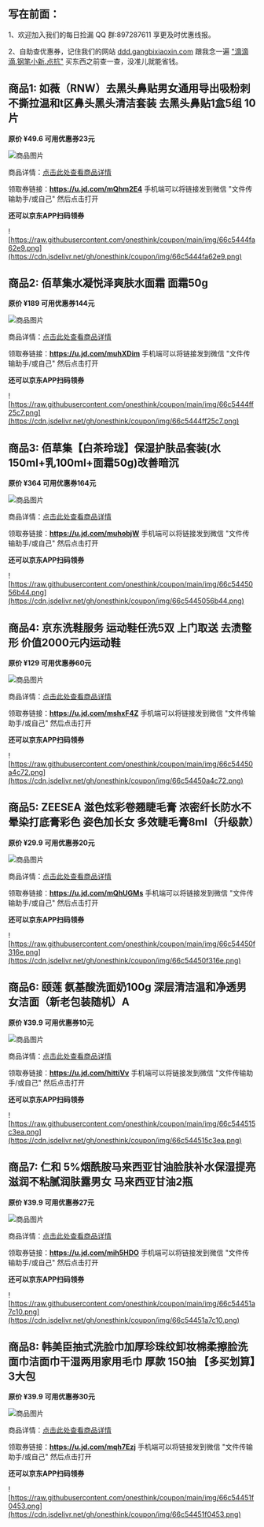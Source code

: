 ## 写在前面：

1、欢迎加入我们的每日捡漏 QQ 群:897287611 享更及时优惠线报。

2、自助查优惠券，记住我们的网站 [ddd.gangbixiaoxin.com](https://ddd.gangbixiaoxin.com) 跟我念一遍 ["滴滴滴.钢笔小新.点抗"](https://ddd.gangbixiaoxin.com) 买东西之前查一查，没准儿就能省钱。

## 商品1: 如薇（RNW）去黑头鼻贴男女通用导出吸粉刺不撕拉温和t区鼻头黑头清洁套装 去黑头鼻贴1盒5组 10片

**原价 ¥49.6 可用优惠券23元**

![商品图片](http://img14.360buyimg.com/n1/jfs/t1/237773/37/20701/65562/6696197fF7adf9f62/aa504e13ae934613.jpg)

商品详情：[点击此处查看商品详情](https://union-click.jd.com/jdc?e=1003156031&amp;p=JF8BAd0JK1olXwIDU1tbDkIRBV8IGlsVXQYHVl9VCE8QAl9MRANLAjZbERscSkAJHTRQRA1CCVkdDwtCWhVLHTdNTwcKBENeCVAfUg8bUDNKeRlnOnUFIQE5dwh3ZQ9zcwRNOmReOlxeDhVLRGZNfFtvG1V-VDcuClxXDxtxazliPmVFIzchbTJ0YCx_GStNOWVQEiovUi51ShdObS5lO2FYNBcqekp3YSZ0Wy9NB1VgVSIbawN8cA9ScAxhJG5hIAcmTD1udw9zfCcTOE5hIjkCViNFZRB4eFpHSQV1Nzc9bChzUWdoUzt8KXJhET5fczJ0Zx8ObFlmLmVbLFspajRlYA1rXC98C2V1HT0DfiJ_ZxRoD1lgSQR3ZDUoWxt-Xz9xeSRRA1hxPDwUfE5Ucw8EF2sUbQUDVFlUDkwRCmo4K1sVbUdsVF9ZCUoVAmo4GmsVWwUHV19YCUMQCmwNK1sdWjbV-eaIgvrCi9bchdPC5KHX3eKJlsMnM18LK1sUXAQCUFlcCksnM28LK1glA2gDB1hfCUpDBQFUGlkSAFlcBzBfAEoXBG0AGGsXXAcAVm5tOBhLQQ1KaTxmWnNdMCEeaC13eAdXQzx3AWgAV1gDVAweRggIYR1GIQZrJ1xtCHs)

领取券链接：**https://u.jd.com/mQhm2E4** 手机端可以将链接发到微信 "文件传输助手/或自己" 然后点击打开

**还可以京东APP扫码领券**

![https://raw.githubusercontent.com/onesthink/coupon/main/img/66c5444fa62e9.png](https://cdn.jsdelivr.net/gh/onesthink/coupon/img/66c5444fa62e9.png)

## 商品2: 佰草集水凝悦泽爽肤水面霜 面霜50g

**原价 ¥189 可用优惠券144元**

![商品图片](http://img14.360buyimg.com/n1/jfs/t1/30556/7/22470/51563/66b1c028F9ce9f116/8352609f40181999.jpg)

商品详情：[点击此处查看商品详情](https://union-click.jd.com/jdc?e=1003156031&amp;p=JF8BAdsJK1olXwICUFlfAUwVAF8IGlsVXQ4CV1dfC04SB19MRANLAjZbERscSkAJHTRQRA1CCVkdDwtCWhVLHTdNTwcKBENeCVAfUg8bCjhwaF8TLll2PFYrQC1odz9efQBBOlR5OlwHVTRAfRANYQMUDVJCUxUcQVxXDxtxazliPmVdICclWzxeVi9_cj9NOWUDEik_Ui91SgdOeC5mK2FbVRcpakpEYSZoWy93B29gHQwbfjJNZA98TgxhJG5gID0ITzxIcwxzfCcTOE5hIjkCViNFZRB4bD9HVHJKLDk9US8SYB10ci9hDwN0JjoOfBJ8Xxlxfz52XHVGIycHazJ1YCh8YjN3JHV1EykCaBtsY3sKbk8XKDYFDgACUUhLQAx4HARVNlQAKy4pAUtRD2M4GmsWXAYFXVhaDkISM18IG2tUMwYCUl9eDkMUM244G10WWAUDUV9VAEIXBV8IE1wliqu6gdTs3cOu1_GAzOKyiI--gMDVOHsnAF8IGloXXQIFVVxdOHsXAF8LKwV7XFUKVF9fXUN5X24KHAZUFl9sVlZaAEkWBWk4GVoUXwQyZG5UXzNkB2l7RC99VXBKMiEpWB1xWDtvSSB7X1xfKwkjd05tW25YTxsSFkdLZF5t)

领取券链接：**https://u.jd.com/muhXDim** 手机端可以将链接发到微信 "文件传输助手/或自己" 然后点击打开

**还可以京东APP扫码领券**

![https://raw.githubusercontent.com/onesthink/coupon/main/img/66c5444ff25c7.png](https://cdn.jsdelivr.net/gh/onesthink/coupon/img/66c5444ff25c7.png)

## 商品3: 佰草集【白茶玲珑】保湿护肤品套装(水150ml+乳100ml+面霜50g)改善暗沉

**原价 ¥364 可用优惠券164元**

![商品图片](http://img14.360buyimg.com/n1/jfs/t1/243105/1/16880/73087/66c1cb26F4a282a34/ded303858272b452.jpg)

商品详情：[点击此处查看商品详情](https://union-click.jd.com/jdc?e=1003156031&amp;p=JF8BAacJK1olXwICUFhdC0gfB18IGloUXQYCUlZbCk0nRzBQRQQlBENHFRxWFlVMWzBeTA9KQl1XSwwDVFVPRjtUBAJQAVsMFgQZBA1udRpjElprFVJxERtcexlhUBF7GTocVWgABBxUcQJtZi9zY1gRK1tdNlpKSEdjeh9tbCh2GnJ7Bg4pQSBWexpsfzlMIQRhHFc7ahJFRxtTYwh3FGZJIxZUYS9kd21_aVJFP1x-XCg0eztsYAxWb1ltOnFhVAEqCTxKVhZWQSxNNW92MDYfcDJjYRtRcAVhNFxhIwcUX3tOASxcZzl8XWZjEBcOTBFQCnUIZg1DUQoyVW5eCUsQCmkPHVIQbTYCVG4LZksWAm4JGlkWXgYyVW5dDkgSAG4NG1oVWAYGZF5VD3vArtfdkerA1b_WytaKsezCitPchdMlbTYBZF5cCUkXB2gJGVslbQYBZF1tViUWUGcIHVhHVGheVVxaVQgRRAEKE1wcVQMFUW5fCUoVAV84Kx1sK3NpXV8jQB9kRioJaAljDnhxVj9UACUVUy0BYhJvOEZ5LF1ZfhZIYWs4G2s)

领取券链接：**https://u.jd.com/muhobjW** 手机端可以将链接发到微信 "文件传输助手/或自己" 然后点击打开

**还可以京东APP扫码领券**

![https://raw.githubusercontent.com/onesthink/coupon/main/img/66c5445056b44.png](https://cdn.jsdelivr.net/gh/onesthink/coupon/img/66c5445056b44.png)

## 商品4: 京东洗鞋服务 运动鞋任洗5双 上门取送 去渍整形 价值2000元内运动鞋

**原价 ¥129 可用优惠券60元**

![商品图片](http://img14.360buyimg.com/n1/jfs/t1/114841/8/24240/121358/62665ef2E508b1529/ea0713784ac0ec1a.jpg)

商品详情：[点击此处查看商品详情](https://union-click.jd.com/jdc?e=1003156031&amp;p=JF8BAacJK1olXwICU1lVAU4QCl8IGloUXgQLUl1dCEgnRzBQRQQlBENHFRxWFlVMWzBeTA9KQl1XSwwDVFVPRjtUBAJQAVsMFgQZBBkRQywBYQV1Jl9nEgVdSxRvRhdOQTJ-WGgAVlk5DiJVVAdsGRlsOENiNVZKSEdjeh9tbChAGHBrBj0qayhVexpsSDlPPQRiJlYuahFFRw99Yzh3XFRJNCxUbS9jf218Q1JGP1x-Uz4CcC9sYAxLbARtP3JbMwIrbDxKVhZJRT9ONm1mVT4BcDJjZhtrbAViJFBhIwcIX3tfQx9hW1JXC2Z9CF4bfiBJQWcMSAtlUQoyVW5eCUsQCmkPHVIQbTYCVG4LZksWAm4JElMSWAYyVW5dDkgSAG4NG1oWWgIHZF5VD3vArtfdkerA1b_WytaKsezCitPchdMlbTYBZF5cCUkXB2gJGVslbQYBZF1tViUWUGpfElMQDWheVVxaVQkQWwEKE18XXQIBV25fCUoVAV84KwkTHUULLgA9cxJyRTQIWARtGH5EDjc2DSUVAWhsHTJXCm5mVhwkbQ53Ymc4G2s)

领取券链接：**https://u.jd.com/mshxF4Z** 手机端可以将链接发到微信 "文件传输助手/或自己" 然后点击打开

**还可以京东APP扫码领券**

![https://raw.githubusercontent.com/onesthink/coupon/main/img/66c54450a4c72.png](https://cdn.jsdelivr.net/gh/onesthink/coupon/img/66c54450a4c72.png)

## 商品5: ZEESEA 滋色炫彩卷翘睫毛膏 浓密纤长防水不晕染打底膏彩色 姿色加长女 多效睫毛膏8ml（升级款）

**原价 ¥29.9 可用优惠券20元**

![商品图片](http://img14.360buyimg.com/n1/jfs/t1/237834/27/20144/44285/66727b60Ff7370215/72ce8e4aa270b3ef.png)

商品详情：[点击此处查看商品详情](https://union-click.jd.com/jdc?e=1003156031&amp;p=JF8BAdMJK1olXwICU1lcAEsTAl8IGlsUWwcEU1lcCUMeA19MRANLAjZbERscSkAJHTRQRA1CCVkdDwtCWhVLHTdNTwcKBENeCVAfUg8bYi4LQC5MWXBdCTYbfChOAydAYi9JWkBlOlwpaztWeiloTlxzOgdVBhUWVVxXDxtxazliLn1GIwE1bzxkZDB-ci9NOWV-Ej4FVTt1AgdOey5lOmFbBhc9ekp1YSZ0Wy13B1VgVQwbfDJjZRt7eAxhJG5hIC1dTD1ufw9zfCcTOE5hIjkCViNFZRB_Yi91WmZdDScqCT8DABhoUzt8JGJpCz4vbC1ucCkAbSJxPXJmNxwpcRJlYw1rRyxsKWJ1DTkefzJvW19MWjhFKnZiJj4BDxtRCxlxHQlvOX5UWFJtCXsUAm8PEl0SWw8HZG5dCHtWbWwLGlsTWDYDZF5bC04UAmoIGl4TWw8yVFZaOJy6u7qCqo6d5NKc3Inkr56ev7uWk2slbQUyVF9cCksTBG4KG2slXQUyV24DZkpEC28OGF0cM1oDVlkATQ5CbW0AHVoRWAEAZFxcCUkVM184ehoWBnNbUCgCVSNRdwxRGxNdJHJeUxg6ZkljYB9JYh11CAFkM18KWgBcXl8IKw)

领取券链接：**https://u.jd.com/mQhUGMs** 手机端可以将链接发到微信 "文件传输助手/或自己" 然后点击打开

**还可以京东APP扫码领券**

![https://raw.githubusercontent.com/onesthink/coupon/main/img/66c54450f316e.png](https://cdn.jsdelivr.net/gh/onesthink/coupon/img/66c54450f316e.png)

## 商品6: 颐莲 氨基酸洗面奶100g 深层清洁温和净透男女洁面（新老包装随机）A

**原价 ¥39.9 可用优惠券10元**

![商品图片](http://img14.360buyimg.com/n1/jfs/t1/36762/36/22550/80224/66ab3ea4Fbfac1676/1def9bf2a1da9767.png)

商品详情：[点击此处查看商品详情](https://union-click.jd.com/jdc?e=1003156031&amp;p=JF8BAdgJK1olXwICU1pUAUMUBV8IGlsVXQMDUl9UDkwWB19MRANLAjZbERscSkAJHTRQRA1CCVkdDwtCWhVLHTdNTwcKBENeCVAfUg8bRBNrWitLWHsCUhpcWzMXQCtsbA4SCEIEOlxbCiBrejpsTQtPXGZADV07fFxXDxtxazliPmVCIDcPbTJkeDF8cj9NOWJyEj0_Ui11SgdOexBlOmFbMBc-QEpyYSZgWyxnB1VgVQwbfxNrUwxrTgxhJG5hIC0iVzxIewZzfCcTOE5hIjkCViNFZRNYYih1WGYACSk-UjhXYzdscixPKQBiViI6cT9jBBtQZz11OXoHIwEhaCtPYCh8cjNxKU9hFSo0aCxsY3sKbk8XKDZ5ThkbXU4QfgoSbUFxJ1BeK0AgaElBD2M4GmsWXAYFXVhaDkISM18IG2tUMwYKV1daOEonA2kLHlgUXw8DUFlaDnsXC2g4zPatiIyzgdbk3NWf1NavztKpiZiKZG5tC3sXAm4KG18SXAQCZG5dC3sUMzFmGggTXgIBVlYzVEoVBDhfGgZ7Xw4FXFdaC04nAW4JGVklbTZFKD0ceBUSfm8OX1pGJQZBEDoqXUxCR2lmGV0XNnp7AToLWBEWYy1RGD1hbQYy)

领取券链接：**https://u.jd.com/hittiVv** 手机端可以将链接发到微信 "文件传输助手/或自己" 然后点击打开

**还可以京东APP扫码领券**

![https://raw.githubusercontent.com/onesthink/coupon/main/img/66c544515c3ea.png](https://cdn.jsdelivr.net/gh/onesthink/coupon/img/66c544515c3ea.png)

## 商品7: 仁和 5%烟酰胺马来西亚甘油脸肤补水保湿提亮滋润不粘腻润肤露男女 马来西亚甘油2瓶

**原价 ¥39.9 可用优惠券27元**

![商品图片](http://img14.360buyimg.com/n1/jfs/t1/235422/17/22574/132339/66bd9ccdFdd96945d/77580941e0a5b8c5.jpg)

商品详情：[点击此处查看商品详情](https://union-click.jd.com/jdc?e=1003156031&amp;p=JF8BAd0JK1olXwICUF1aAU4RAV8IGlsVXg4CUF5VAEIRAl9MRANLAjZbERscSkAJHTRQRA1CCVkdDwtCWhVLHTdNTwcKBENeCVAfUg8bXShpaC18Kl1yVSYnUhZvAhhQTCByXmMLOlweTRlQXjh0Qw5yK119JicnUFxXDxtxazliPlNdICc5ajJ0SjN_RCtNOWUDEioVUi91Aj1ObC5lP2FbMBc9ektkYW5aWzh3B2NgHTYbaDJrZxhrfAxhJG5hIz0-VDx-WQhzfCcTOE5hIjkCViNFZRB7bwJAAmZdMD4-USMDABh8cit8PXVhFyg0aBtgdxBNbSlhP3JxElg-YRl1Yx1rXC9sNWZ1JzkffxR_ZRRoD1lgSQR3ZBsdYTdwBzFBeB5RJF1ZJCsabE1fWx8EF2sUbQUDVFlUDkwRCmo4K1sVbUdsVF9cDkIRAmw4GmsVWwUHV19YCEoRCmkIK1sdWjbV-eaIgvrCi9bchdPC5KHX3eKJlsMnM18LK1sUXAQCUFlcCksnM28LK1glA2gDB1lYWEpHAgFUGlkSAEAEXTBfAEoXAGgPG2sXXAcAVm5tOBVQYhx-cixOLQd6LgQAcEpgWzhzfFhwVGgAFxsPTxZAfzddfC1OInR7LgZtCHs)

领取券链接：**https://u.jd.com/mih5HDO** 手机端可以将链接发到微信 "文件传输助手/或自己" 然后点击打开

**还可以京东APP扫码领券**

![https://raw.githubusercontent.com/onesthink/coupon/main/img/66c54451a7c10.png](https://cdn.jsdelivr.net/gh/onesthink/coupon/img/66c54451a7c10.png)

## 商品8: 韩美臣抽式洗脸巾加厚珍珠纹卸妆棉柔擦脸洗面巾洁面巾干湿两用家用毛巾 厚款 150抽 【多买划算】3大包

**原价 ¥39.9 可用优惠券30元**

![商品图片](http://img14.360buyimg.com/n1/jfs/t1/119003/5/35252/88223/644d39b7Ffdde002e/46b7a7858d063058.jpg)

商品详情：[点击此处查看商品详情](https://union-click.jd.com/jdc?e=1003156031&amp;p=JF8BAdMJK1olXwQAVFpaAE8UBV8IGloTWAMEUlpfCkwWAF9MRANLAjZbERscSkAJHTRQRA1CCVkdDwtCWhVLHTdNTwcKBENeCVAfUg8bZm1YGAJmL01DHCMldhBMaxwBYQkRHFNmOlxdaEwVSxZaUwhjBmJgEzU6SFxXDxtxaz5hFHFCIwEPbjxeaDF8ciNNOWV6EigvUix1Sg9Obz5mJGFbMBc-aktkYSZOWzhdB2VgVT4bfBRCdBtRUgxhJG5nIwc2TzxuYw1zfCcTOE5hIjkCViNFZRNhbAJuHWVwKy09bChIYG18cjtMOkRiJiY0fxFCXBlqZCh1B24KNycmeitPYDN_cgl1Kl9hFCkCcBMnQwRrSBhMPUZgCQIgTzRWWDVzHyAULQoOZF9tC0oXBGYOHF0cWDYyVF5tSSUXAmwJH1McXzYDZF5bC04UAm0BEl0TWgAyVFZaOJy6u7qCqo6d5NKc3Inkr56ev7uWk2slbQUyVF9cCksTBG4KG2slXQUyV24DZkpEBW0IHlwWM1oDVlkEDx4ebW0BEl0dXAIKZFxcCUkVM184fllFXl9xJhUcQDZvfTRTcygcJ1QGFQs5ZkkXY2gKUyJHFVV0Dzo_TyBwQ18IKw)

领取券链接：**https://u.jd.com/mqh7Ezj** 手机端可以将链接发到微信 "文件传输助手/或自己" 然后点击打开

**还可以京东APP扫码领券**

![https://raw.githubusercontent.com/onesthink/coupon/main/img/66c54451f0453.png](https://cdn.jsdelivr.net/gh/onesthink/coupon/img/66c54451f0453.png)

